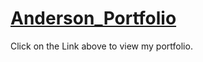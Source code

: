 # [Anderson_Portfolio](https://qiqilust.github.io/github_Portfolio/)
Click on the Link above to view my portfolio.
